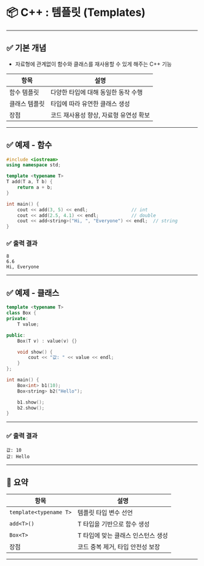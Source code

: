 # 📦 C++ :  템플릿 (Templates) 

---

## ✅ 기본 개념

- 자료형에 관계없이 함수와 클래스를 재사용할 수 있게 해주는 C++ 기능

| 항목 | 설명 |
|------|------|
| 함수 템플릿 | 다양한 타입에 대해 동일한 동작 수행 |
| 클래스 템플릿 | 타입에 따라 유연한 클래스 생성 |
| 장점 | 코드 재사용성 향상, 자료형 유연성 확보 |

---

## ✅ 예제 - 함수

```cpp
#include <iostream>
using namespace std;

template <typename T>
T add(T a, T b) {
    return a + b;
}

int main() {
    cout << add(3, 5) << endl;                // int
    cout << add(2.5, 4.1) << endl;            // double
    cout << add<string>("Hi, ", "Everyone") << endl;  // string
}
```

### ✅ 출력 결과

```
8
6.6
Hi, Everyone
```

---

## ✅  예제 - 클래스

```cpp
template <typename T>
class Box {
private:
    T value;

public:
    Box(T v) : value(v) {}

    void show() {
        cout << "값: " << value << endl;
    }
};
```

```cpp
int main() {
    Box<int> b1(10);
    Box<string> b2("Hello");

    b1.show();  
    b2.show();  
}
```
---

### ✅ 출력 결과

```
값: 10
값: Hello

```

---
## 🧠  요약

| 항목 | 설명 |
|------|------|
| `template<typename T>` | 템플릿 타입 변수 선언 |
| `add<T>()` | T 타입을 기반으로 함수 생성 |
| `Box<T>` | T 타입에 맞는 클래스 인스턴스 생성 |
| 장점 | 코드 중복 제거, 타입 안전성 보장 |

---

